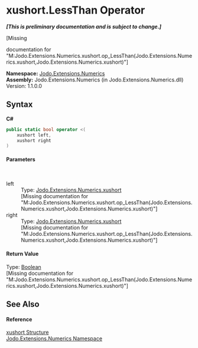 # xushort.LessThan Operator 
 _**\[This is preliminary documentation and is subject to change.\]**_

\[Missing <summary> documentation for "M:Jodo.Extensions.Numerics.xushort.op_LessThan(Jodo.Extensions.Numerics.xushort,Jodo.Extensions.Numerics.xushort)"\]

**Namespace:**&nbsp;<a href="N_Jodo_Extensions_Numerics">Jodo.Extensions.Numerics</a><br />**Assembly:**&nbsp;Jodo.Extensions.Numerics (in Jodo.Extensions.Numerics.dll) Version: 1.1.0.0

## Syntax

**C#**<br />
``` C#
public static bool operator <(
	xushort left,
	xushort right
)
```


#### Parameters
&nbsp;<dl><dt>left</dt><dd>Type: <a href="T_Jodo_Extensions_Numerics_xushort">Jodo.Extensions.Numerics.xushort</a><br />\[Missing <param name="left"/> documentation for "M:Jodo.Extensions.Numerics.xushort.op_LessThan(Jodo.Extensions.Numerics.xushort,Jodo.Extensions.Numerics.xushort)"\]</dd><dt>right</dt><dd>Type: <a href="T_Jodo_Extensions_Numerics_xushort">Jodo.Extensions.Numerics.xushort</a><br />\[Missing <param name="right"/> documentation for "M:Jodo.Extensions.Numerics.xushort.op_LessThan(Jodo.Extensions.Numerics.xushort,Jodo.Extensions.Numerics.xushort)"\]</dd></dl>

#### Return Value
Type: <a href="https://docs.microsoft.com/dotnet/api/system.boolean" target="_blank" rel="noopener noreferrer">Boolean</a><br />\[Missing <returns> documentation for "M:Jodo.Extensions.Numerics.xushort.op_LessThan(Jodo.Extensions.Numerics.xushort,Jodo.Extensions.Numerics.xushort)"\]

## See Also


#### Reference
<a href="T_Jodo_Extensions_Numerics_xushort">xushort Structure</a><br /><a href="N_Jodo_Extensions_Numerics">Jodo.Extensions.Numerics Namespace</a><br />